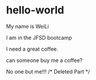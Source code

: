 # hello-world

My name is WeiLi

I am in the JFSD bootcamp

I need a great coffee.

can someone buy me a coffee?

No one but me!!!
/*
    Deleted Part
                */